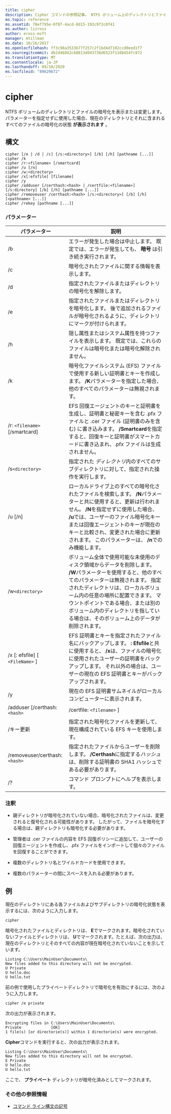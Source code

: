 ```yaml
---
title: cipher
description: Cipher コマンドの参照記事。 NTFS ボリューム上のディレクトリとファイルの暗号化を表示または変更します。
ms.topic: reference
ms.assetid: 78ef795e-0f87-4acd-8d15-192c972c0f41
ms.author: lizross
author: eross-msft
manager: mtillman
ms.date: 10/16/2017
ms.openlocfilehash: ff3c98a3533b77f257c2f1bd4d7102ccd0eed1f7
ms.sourcegitcommit: db2d46842c68813d043738d6523f13d8454fc972
ms.translationtype: MT
ms.contentlocale: ja-JP
ms.lasthandoff: 09/10/2020
ms.locfileid: "89629672"
---
```

# <a name="cipher"></a>cipher

NTFS ボリュームのディレクトリとファイルの暗号化を表示または変更します。 パラメーターを指定せずに使用した場合、現在のディレクトリとそれに含まれるすべてのファイルの暗号化の状態 **が表示されます** 。

## <a name="syntax"></a>構文

```
cipher [/e | /d | /c] [/s:<directory>] [/b] [/h] [pathname [...]]
cipher /k
cipher /r:<filename> [/smartcard]
cipher /u [/n]
cipher /w:<directory>
cipher /x[:efsfile] [filename]
cipher /y
cipher /adduser [/certhash:<hash> | /certfile:<filename>] [/s:directory] [/b] [/h] [pathname [...]]
cipher /removeuser /certhash:<hash> [/s:<directory>] [/b] [/h] [<pathname> [...]]
cipher /rekey [pathname [...]]
```

### <a name="parameters"></a>パラメーター

| パラメーター | 説明 |
| ---------- | ----------- |
| /b | エラーが発生した場合は中止します。 既定では、エラーが発生しても、 **暗号** は引き続き実行されます。 |
| /c | 暗号化されたファイルに関する情報を表示します。 |
| /d | 指定されたファイルまたはディレクトリの暗号化を解除します。 |
| /e | 指定されたファイルまたはディレクトリを暗号化します。 後で追加されるファイルが暗号化されるように、ディレクトリにマークが付けられます。 |
| /h | 隠し属性またはシステム属性を持つファイルを表示します。 既定では、これらのファイルは暗号化または暗号化解除されません。 |
| /k | 暗号化ファイルシステム (EFS) ファイルで使用する新しい証明書とキーを作成します。 **/K**パラメーターを指定した場合、他のすべてのパラメーターは無視されます。 |
| /r: `<filename>` [/smartcard] | EFS 回復エージェントのキーと証明書を生成し、証明書と秘密キーを含む .pfx ファイルと .cer ファイル (証明書のみを含む) に書き込みます。 **/Smartcard**を指定すると、回復キーと証明書がスマートカードに書き込まれ、.pfx ファイルは生成されません。 |
| /s`<directory>` | 指定された *ディレクトリ*内のすべてのサブディレクトリに対して、指定された操作を実行します。 |
| /u [/n] |  ローカルドライブ上のすべての暗号化されたファイルを検索します。 **/N**パラメーターと共に使用すると、更新は行われません。 **/N**を指定せずに使用した場合、 **/u**では、ユーザーのファイル暗号化キーまたは回復エージェントのキーが現在のキーと比較され、変更された場合に更新されます。 このパラメーターは、 **/n**でのみ機能します。 |
| /w`<directory>` | ボリューム全体で使用可能な未使用のディスク領域からデータを削除します。 **/W**パラメーターを使用すると、他のすべてのパラメーターは無視されます。 指定されたディレクトリは、ローカルボリューム内の任意の場所に配置できます。 マウントポイントである場合、または別のボリューム内のディレクトリを指している場合は、そのボリューム上のデータが削除されます。 |
| /x [: efsfile] [ `<FileName>` ] | EFS 証明書とキーを指定されたファイル名にバックアップします。 **: Efsfile**と共に使用すると、 **/x**は、ファイルの暗号化に使用されたユーザーの証明書をバックアップします。 それ以外の場合は、ユーザーの現在の EFS 証明書とキーがバックアップされます。 |
| /y | 現在の EFS 証明書サムネイルがローカルコンピューターに表示されます。 |
| /adduser [/certhash:`<hash>` | /certfile: `<filename>` ] |
| /キー更新 | 指定された暗号化ファイルを更新して、現在構成されている EFS キーを使用します。 |
| /removeuser/certhash:`<hash>` | 指定されたファイルからユーザーを削除します。 **/Certhash**に指定する*ハッシュ*は、削除する証明書の SHA1 ハッシュである必要があります。 |
| /? | コマンド プロンプトにヘルプを表示します。 |

### <a name="remarks"></a>注釈

- 親ディレクトリが暗号化されていない場合、暗号化されたファイルは、変更されると復号化される可能性があります。 したがって、ファイルを暗号化する場合は、親ディレクトリも暗号化する必要があります。

- 管理者は .cer ファイルの内容を EFS 回復ポリシーに追加して、ユーザーの回復エージェントを作成し、.pfx ファイルをインポートして個々のファイルを回復することができます。

- 複数のディレクトリ名とワイルドカードを使用できます。

- 複数のパラメーターの間にスペースを入れる必要があります。

## <a name="examples"></a>例

現在のディレクトリにある各ファイルおよびサブディレクトリの暗号化状態を表示するには、次のように入力します。

```
cipher
```

暗号化されたファイルとディレクトリは、 **E**でマークされます。暗号化されていないファイルとディレクトリは、 **U**でマークされます。たとえば、次の出力は、現在のディレクトリとそのすべての内容が現在暗号化されていないことを示しています。

```
Listing C:\Users\MainUser\Documents\
New files added to this directory will not be encrypted.
U Private
U hello.doc
U hello.txt
```

前の例で使用したプライベートディレクトリで暗号化を有効にするには、次のように入力します。

```
cipher /e private
```

次の出力が表示されます。

```
Encrypting files in C:\Users\MainUser\Documents\
Private             [OK]
1 file(s) [or directorie(s)] within 1 directorie(s) were encrypted.
```

**Cipher**コマンドを実行すると、次の出力が表示されます。

```
Listing C:\Users\MainUser\Documents\
New files added to this directory will not be encrypted.
E Private
U hello.doc
U hello.txt
```

ここで、 **プライベート** ディレクトリが暗号化済みとしてマークされます。

### <a name="additional-references"></a>その他の参照情報

- [コマンド ライン構文の記号](command-line-syntax-key.md)

